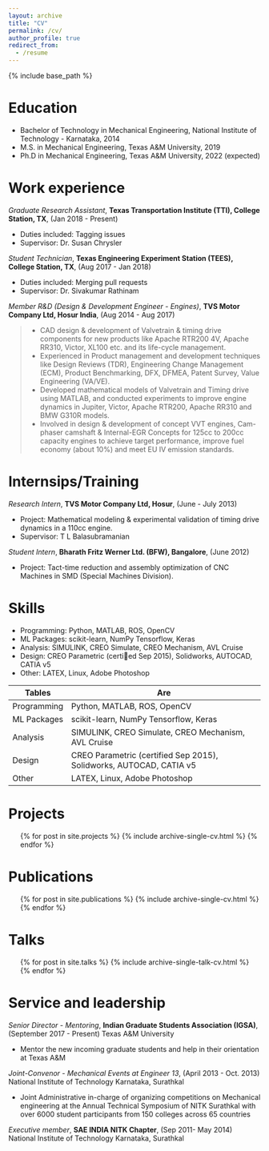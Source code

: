 ```yaml
---
layout: archive
title: "CV"
permalink: /cv/
author_profile: true
redirect_from:
  - /resume
---
```


{% include base_path %}

Education
======
* Bachelor of Technology in Mechanical Engineering, National Institute of Technology - Karnataka, 2014
* M.S. in Mechanical Engineering, Texas A&M University, 2019
* Ph.D in Mechanical Engineering, Texas A&M University, 2022 (expected)

Work experience
======
*Graduate Research Assistant*, **Texas Transportation Institute (TTI), College Station, TX**, (Jan 2018 - Present)
  * Duties included: Tagging issues
  * Supervisor: Dr. Susan Chrysler

*Student Technician*, **Texas Engineering Experiment Station (TEES), College Station, TX**, (Aug 2017 - Jan 2018)
  * Duties included: Merging pull requests
  * Supervisor: Dr. Sivakumar Rathinam

*Member R&D (Design & Development Engineer - Engines)*, **TVS Motor Company Ltd, Hosur India**, (Aug 2014 - Aug 2017)
> * CAD design & development of Valvetrain & timing drive components for new products like Apache RTR200 4V, Apache RR310, Victor, XL100 etc. and its life-cycle management.
>  * Experienced in Product management and development techniques like Design Reviews (TDR), Engineering Change Management (ECM), Product Benchmarking, DFX, DFMEA, Patent Survey, Value Engineering (VA/VE).
>  * Developed mathematical models of Valvetrain and Timing drive using MATLAB, and conducted experiments to improve engine dynamics in Jupiter, Victor, Apache RTR200, Apache RR310 and BMW G310R models.
>  * Involved in design & development of concept VVT engines, Cam-phaser camshaft & Internal-EGR Concepts for 125cc to 200cc capacity engines to achieve target performance, improve fuel economy (about 10%) and meet EU IV emission standards.

Internsips/Training
======
*Research Intern*, **TVS Motor Company Ltd, Hosur**, (June - July 2013)
  * Project: Mathematical modeling & experimental validation of timing drive dynamics in a 110cc engine.
  * Supervisor: T L Balasubramanian

*Student Intern*, **Bharath Fritz Werner Ltd. (BFW), Bangalore**, (June 2012)
  * Project: Tact-time reduction and assembly optimization of CNC Machines in SMD (Special Machines Division).

Skills
======
* Programming: Python, MATLAB, ROS, OpenCV
* ML Packages: scikit-learn, NumPy Tensorflow, Keras
* Analysis: SIMULINK, CREO Simulate, CREO Mechanism, AVL Cruise
* Design: CREO Parametric (certied Sep 2015), Solidworks, AUTOCAD, CATIA v5
* Other: LATEX, Linux, Adobe Photoshop

| Tables        | Are                                                                |
| ------------- |--------------------------------------------------------------------|
| Programming   | Python, MATLAB, ROS, OpenCV                                        |
| ML Packages   | scikit-learn, NumPy Tensorflow, Keras                              |
| Analysis      | SIMULINK, CREO Simulate, CREO Mechanism, AVL Cruise                |
| Design        | CREO Parametric (certified Sep 2015), Solidworks, AUTOCAD, CATIA v5|
| Other         | LATEX, Linux, Adobe Photoshop                                      |

Projects
======
  <ul>{% for post in site.projects %}
    {% include archive-single-cv.html %}
  {% endfor %}</ul>

Publications
======
  <ul>{% for post in site.publications %}
    {% include archive-single-cv.html %}
  {% endfor %}</ul>
  
Talks
======
  <ul>{% for post in site.talks %}
    {% include archive-single-talk-cv.html %}
  {% endfor %}</ul>
  
<!-- Teaching
======
  <ul>{% for post in site.teaching %}
    {% include archive-single-cv.html %}
  {% endfor %}</ul> -->
  
Service and leadership
======
*Senior Director - Mentoring*, **Indian Graduate Students Association (IGSA)**, (September 2017 - Present)
Texas A&M University
  * Mentor the new incoming graduate students and help in their orientation at Texas A&M

*Joint-Convenor - Mechanical Events at Engineer 13*, (April 2013 - Oct. 2013)
National Institute of Technology Karnataka, Surathkal
  * Joint Administrative in-charge of organizing competitions on Mechanical engineering at the Annual Technical Symposium of NITK Surathkal with over 6000 student participants from 150 colleges across 65 countries

*Executive member*, **SAE INDIA NITK Chapter**, (Sep 2011- May 2014)
National Institute of Technology Karnataka, Surathkal
